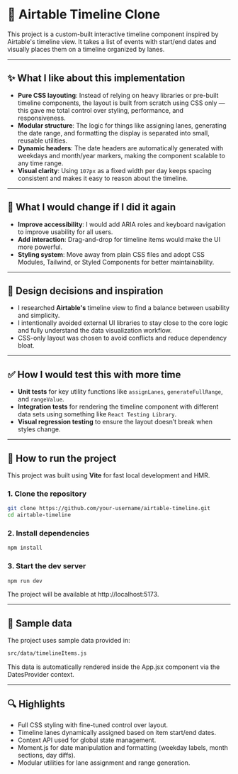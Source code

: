 # 📅 Airtable Timeline Clone

This project is a custom-built interactive timeline component inspired by Airtable's timeline view. It takes a list of events with start/end dates and visually places them on a timeline organized by lanes.

---

## ✨ What I like about this implementation

- **Pure CSS layouting**: Instead of relying on heavy libraries or pre-built timeline components, the layout is built from scratch using CSS only — this gave me total control over styling, performance, and responsiveness.
- **Modular structure**: The logic for things like assigning lanes, generating the date range, and formatting the display is separated into small, reusable utilities.
- **Dynamic headers**: The date headers are automatically generated with weekdays and month/year markers, making the component scalable to any time range.
- **Visual clarity**: Using `107px` as a fixed width per day keeps spacing consistent and makes it easy to reason about the timeline.

---

## 🔁 What I would change if I did it again

- **Improve accessibility**: I would add ARIA roles and keyboard navigation to improve usability for all users.
- **Add interaction**: Drag-and-drop for timeline items would make the UI more powerful.
- **Styling system**: Move away from plain CSS files and adopt CSS Modules, Tailwind, or Styled Components for better maintainability.

---

## 🧠 Design decisions and inspiration

- I researched **Airtable's** timeline view to find a balance between usability and simplicity.
- I intentionally avoided external UI libraries to stay close to the core logic and fully understand the data visualization workflow.
- CSS-only layout was chosen to avoid conflicts and reduce dependency bloat.

---

## ✅ How I would test this with more time

- **Unit tests** for key utility functions like `assignLanes`, `generateFullRange`, and `rangeValue`.
- **Integration tests** for rendering the timeline component with different data sets using something like `React Testing Library`.
- **Visual regression testing** to ensure the layout doesn’t break when styles change.

---

## 🚀 How to run the project

This project was built using **Vite** for fast local development and HMR.

### 1. Clone the repository

```bash
git clone https://github.com/your-username/airtable-timeline.git
cd airtable-timeline
```

### 2. Install dependencies

```bash
npm install
```

### 3. Start the dev server

```bash
npm run dev
```

The project will be available at http://localhost:5173.

---

## 📁 Sample data

The project uses sample data provided in:

```bash
src/data/timelineItems.js
```

This data is automatically rendered inside the App.jsx component via the DatesProvider context.

---

## 🔍 Highlights

- Full CSS styling with fine-tuned control over layout.
- Timeline lanes dynamically assigned based on item start/end dates.
- Context API used for global state management.
- Moment.js for date manipulation and formatting (weekday labels, month sections, day diffs).
- Modular utilities for lane assignment and range generation.
